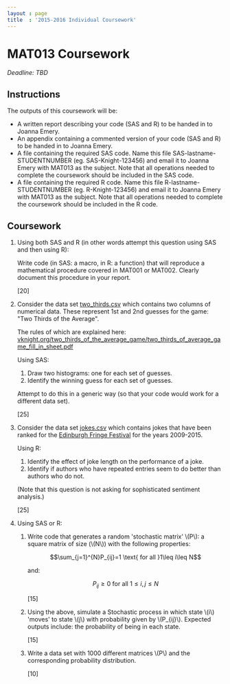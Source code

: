 ```yaml
---
layout : page
title  : '2015-2016 Individual Coursework'
---
```


# MAT013 Coursework

*Deadline: TBD*

## Instructions

The outputs of this coursework will be:

- A written report describing your code (SAS and R) to be handed in to Joanna Emery.
- An appendix containing a commented version of your code (SAS and R) to be handed in to Joanna Emery.
- A file containing the required SAS code. Name this file SAS-lastname-STUDENTNUMBER (eg. SAS-Knight-123456) and email it to Joanna Emery with MAT013 as the subject. Note that all operations needed to complete the coursework should be included in the SAS code.
- A file containing the required R code. Name this file R-lastname-STUDENTNUMBER (eg. R-Knight-123456) and email it to Joanna Emery with MAT013 as the subject. Note that all operations needed to complete the coursework should be included in the R code.

## Coursework

1. Using both SAS and R (in other words attempt this question using SAS and then using R):

    Write code (in SAS: a macro, in R: a function) that will reproduce a mathematical procedure covered in MAT001 or MAT002. Clearly document this procedure in your report.

    [20]

2. Consider the data set [two_thirds.csv](Data/two_thirds.csv) which contains
   two columns of numerical data. These represent 1st and 2nd guesses for the
   game: "Two Thirds of the Average".

   The rules of which are explained here:
   [vknight.org/two_thirds_of_the_average_game/two_thirds_of_average_game_fill_in_sheet.pdf](http://vknight.org/two_thirds_of_the_average_game/two_thirds_of_average_game_fill_in_sheet.pdf)

   Using SAS:

   1. Draw two histograms: one for each set of guesses.
   2. Identify the winning guess for each set of guesses.

   Attempt to do this in a generic way (so that your code would work for a
   different data set).

    [25]

3. Consider the data set [jokes.csv](Data/jokes.csv) which contains jokes that
   have been ranked for the [Edinburgh Fringe
   Festival](http://www.bbc.co.uk/news/uk-scotland-edinburgh-east-fife-34039927)
   for the years 2009-2015.

   Using R:

    1. Identify the effect of joke length on the performance of a joke.
    2. Identify if authors who have repeated entries seem to do better than
       authors who do not.

    (Note that this question is not asking for sophisticated sentiment analysis.)

    [25]

4. Using SAS or R:

    1. Write code that generates a random 'stochastic matrix' \\(P\\): a square matrix of size (\\(N\\)) with the following properties:

       $$\sum_{j=1}^{N}P_{ij}=1 \text{ for all }1\leq i\leq N$$

       and:

       $$P_{ij}\geq 0\text{ for all }1\leq i,j \leq N$$

       [15]

    2. Using the above, simulate a Stochastic process in which state \\(i\\) 'moves' to state \\(j\\) with probability given by \\(P_{ij}\\). Expected outputs include: the probability of being in each state.

       [15]

    3. Write a data set with 1000 different matrices \\(P\\) and the corresponding probability distribution.

       [10]

